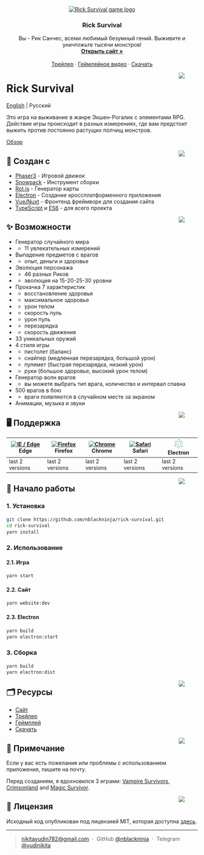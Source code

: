 <p align="center">
  <a href="https://getbootstrap.com/">
    <img src="https://user-images.githubusercontent.com/36636599/178037848-47ab3779-32a6-456f-9a00-e1d24c563608.png" alt="Rick Survival game logo" width="300">
  </a>
</p>

<h3 align="center">Rick Survival</h3>

<p align="center">
  Вы - Рик Санчес, всеми любимый безумный гений. Выживите и уничтожьте тысячи монстров!
  <br>
  <a href="https://rick-survival.vercel.app"><strong>Открыть сайт »</strong></a>
  <br>
  <br>
  <a href="https://www.youtube.com/watch?v=fFbHJQXk_qM">Трейлер</a>
  ·
  <a href="https://www.youtube.com/watch?v=ZKgzCRgkzhs">Геймлейное видео</a>
  ·
  <a href="https://github.com/nblackninja/rick-survival/releases/latest">Скачать</a>
</p>

<img align='right' src="https://user-images.githubusercontent.com/36636599/178049123-edb92253-aeef-4f41-be85-a99fec02ce1f.gif" width="50">

# Rick Survival

[English](README.md) | Русский

Это игра на выживание в жанре Экшен-Рогалик с элементами RPG. Действие игры происходит в разных измерениях, где вам предстоит выжить против постоянно растущих полчищ монстров.

[Обзор](https://user-images.githubusercontent.com/36636599/178049779-5734445b-59e2-4fc5-944a-7a16fa675263.webm)

<img align='right' src="https://user-images.githubusercontent.com/36636599/178054079-795a9922-bc20-489d-ae5e-eb9df319569f.gif" width="50">

## 🔨 Создан с
- [Phaser3](https://github.com/photonstorm/phaser) - Игровой движок
- [Snowpack](https://github.com/FredKSchott/snowpack) - Инструмент сборки
- [Rot.js](https://github.com/ondras/rot.js) - Генератор карты
- [Electron](https://github.com/electron/electron) - Создание кроссплатформенного приложения
- [Vue/Nuxt](https://github.com/nuxt/framework) - Фронтенд фреймворк для создания сайта
- [TypeScript](https://github.com/microsoft/TypeScript) и [ES6](https://github.com/eslint/eslint) - для всего проекта

<img align='right' src="https://user-images.githubusercontent.com/36636599/178054752-b5d20d68-167f-4e1b-88c0-e6472d9d296f.gif" width="50">

## ✨ Возможности
- Генератор случайного мира
- - 11 увлекательных измерений
- Выпадение предметов с врагов
- - опыт, деньги и здоровье
- Эволюция персонажа
- - 46 разных Риков
- - эволюция на 15-20-25-30 уровни
- Прокачка 7 характеристик
- - восстановление здоровья
- - максимальное здоровье
- - урон телом
- - скорость пуль
- - урон пуль
- - перезарядка
- - скорость движения
- 33 уникальных оружий
- 4 стиля игры
- - пистолет (баланс)
- - снайпер (медленная перезарядка, большой урон)
- - пулемет (быстрая перезарядка, низкий урон)
- - руки (большое здоровье, высокий урон телом)
- Генератор волн врагов
- - вы можете выбрать тип врага, количество и интервал спавна
- 500 врагов в бою
- - враги появляются в случайном месте за экраном
- Анимации, музыка и звуки

<img align='right' src="https://user-images.githubusercontent.com/36636599/178058461-d269af7f-7a38-4f8d-b8cd-9340589ef545.gif" width="50">

## 🖥 Поддержка

| [<img src="https://raw.githubusercontent.com/alrra/browser-logos/master/src/edge/edge_48x48.png" alt="IE / Edge" width="24px" height="24px" />](http://godban.github.io/browsers-support-badges/)<br>Edge | [<img src="https://raw.githubusercontent.com/alrra/browser-logos/master/src/firefox/firefox_48x48.png" alt="Firefox" width="24px" height="24px" />](http://godban.github.io/browsers-support-badges/)<br>Firefox | [<img src="https://raw.githubusercontent.com/alrra/browser-logos/master/src/chrome/chrome_48x48.png" alt="Chrome" width="24px" height="24px" />](http://godban.github.io/browsers-support-badges/)<br>Chrome | [<img src="https://raw.githubusercontent.com/alrra/browser-logos/master/src/safari/safari_48x48.png" alt="Safari" width="24px" height="24px" />](http://godban.github.io/browsers-support-badges/)<br>Safari | [<img src="https://raw.githubusercontent.com/alrra/browser-logos/master/src/electron/electron_48x48.png" alt="Electron" width="24px" height="24px" />](http://godban.github.io/browsers-support-badges/)<br>Electron |
| --- | --- | --- | --- | --- |
| last 2 versions | last 2 versions | last 2 versions | last 2 versions | last 2 versions |

<img align='right' src="https://user-images.githubusercontent.com/36636599/178062917-d250b650-195c-4dee-a5bc-220f85d47b35.gif" width="50">

## 📝 Начало работы

### 1. Установка

```bash
git clone https://github.com/nblackninja/rick-survival.git
cd rick-survival
yarn install
```

### 2. Использование

#### 2.1. Игра

```bash
yarn start
```

#### 2.2. Сайт

```bash
yarn website:dev
```

#### 2.3. Electron

```bash
yarn build
yarn electron:start
```

### 3. Сборка

```bash
yarn build
yarn electron:dist
```

<img align='right' src="https://user-images.githubusercontent.com/36636599/178063027-ce2f4cc0-3322-43fe-aa46-5ecf0d570cf1.gif" width="50">

## 🗂 Ресурсы
- [Сайт](https://rick-survival.vercel.app)
- [Трейлер](https://www.youtube.com/watch?v=fFbHJQXk_qM)
- [Геймплей](https://www.youtube.com/watch?v=ZKgzCRgkzhs)
- [Скачать](https://github.com/nblackninja/rick-survival/releases/latest)

<img align='right' src="https://user-images.githubusercontent.com/36636599/178062377-7e547aa2-1566-4b1b-869e-54d8e9bdec98.gif" width="50">

## 💬 Примечание

Если у вас есть пожелания или проблемы с использованием приложения, пишите на почту.

Перед созданиям, я вдохновился 3 играми: [Vampire Survivors](https://store.steampowered.com/app/1794680/Vampire_Survivors/), [Crimsonland](https://store.steampowered.com/app/262830/Crimsonland) and [Magic Survivor](https://play.google.com/store/apps/details?id=com.vkslrzm.Zombie).

<img align='right' src="https://user-images.githubusercontent.com/36636599/178062261-638e3d64-d90e-4442-86ab-5bc5b83d1839.gif" width="50">

## 🔐 Лицензия

Исходный код опубликован под лицензией MIT, которая доступна [здесь](LICENSE).

---

> nikitayudin782@gmail.com &nbsp;&middot;&nbsp;
> GitHub [@nblackninja](https://github.com/с) &nbsp;&middot;&nbsp;
> Telegram [@yudinikita](https://t.me/yudinikita)
